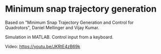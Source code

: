 # Minimum snap trajectory generation

Based on "Minimum Snap Trajectory Generation and Control for Quadrotors", Daniel Mellinger and Vijay Kumar.

Simulation in MATLAB. Control input from a keyboard.

Video: https://youtu.be/JKRtE4zB69k
